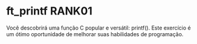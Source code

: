 # ft_printf RANK01
Você descobrirá uma função C popular e versátil: printf(). Este exercício é um ótimo oportunidade de melhorar suas habilidades de programação.
